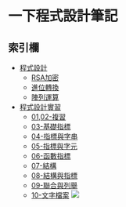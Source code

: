# 一下程式設計筆記

## 索引欄
+ [程式設計](./程式設計)
   + [RSA加密](./程式設計/RSA加密.c)
   + [進位轉換](./程式設計/二進轉十進&十進轉二進.c)
   + [陣列運算](./程式設計/陣列運算.c)
+ [程式設計實習](./程式設計實習)
   + [01,02-複習](./程式設計實習/W1,W2(C語言基礎).c)
   + [03-基礎指標](./程式設計實習/W3基礎指標.c)
   + [04-指標與字串](./程式設計實習/W4指標與字串.md)
   + [05-指標與字元](./程式設計實習/)
   + [06-函數指標](./程式設計實習/)
   + [07-結構](./程式設計實習/)
   + [08-結構與指標](./程式設計實習/)
   + [09-聯合與列舉](./程式設計實習/)
   + [10-文字檔案](./程式設計實習/)
   ![](https://upload.cc/i1/2023/03/14/sXnBlx.jpeg)

